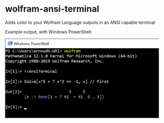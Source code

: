 # wolfram-ansi-terminal
Adds color to your Wolfram Language outputs in an ANSI capable terminal

Example output, with Windows PowerShell:

![Example](/images/out-01.png)

